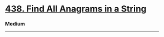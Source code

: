 # [438. Find All Anagrams in a String](https://leetcode.com/problems/find-all-anagrams-in-a-string/)
### Medium
----
